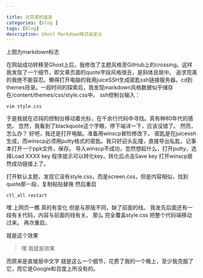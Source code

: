 ```yaml
---

title: 对完美的追逐
categories: [blog ]
tags: [Blog]
description: Ghost Markdown样式自定义
---
```




上图为markdown标志

在网站成功转移至Ghost上后，我修改了主题风格至GitHub上的crossing。这样我发现了一个细节，即文章页面的quote字段风格很丑，是斜体且居中。 追求完美的我绝不能容忍。懒得打开电脑的我用juiceSSH生成密匙ssh链接服务器。cd到themes目录。一段时间的探索后，我发现markdown风格数据似乎储存在/content/themes/css/style.css中。 ssh控制台输入：

`vim style.css`

于是我就在迟钝的控制台移动着光标，在千余行代码中寻找。真有种80年代的感觉。 忽然，我看到了blackquote这个字眼，停下端详一下，应该没错了。 然而，怎么办？ 好吧，我还是打开电脑。准备用winscp冒险修改下。 密匙是在juicessh生成，而winscp必须用putty格式的密匙。我只好迎头乱撞，直接导出私匙，记事本打开一个ppk文件，保存。 导入winscp不成功，忽然想起什么，打开putty，选择Load XXXX key 程序提示可以转化key。转化后点击Save key 打开winscp居然成功链接上了。

打开默认主题，发现它没有style.css，而是screen.css，但是内容相似，找到quote那一段，复制粘贴替换 然后重启

`ctl_all restart`

嘿 上网页一瞧 真的有变化 但是与原版不同，缺了前面的线。 我发先后面还有一段有关代码，内容与前面的线有关。 那么 完全覆盖style.css 把整个代码端移动过来。 再次重启。

就是这个效果

> 嘿 我就是效果

而原来是直接居中文字 就是这么一个细节，花费了我的一个晚上，至少我克服了它，而它是Google和百度上所没有的。


